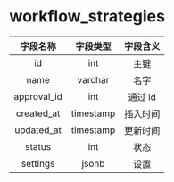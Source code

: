 # workflow_strategies

| 字段名称 | 字段类型 | 字段含义 |
| :-----: | :-----: | :-----: 
| id | int | 主键 |
| name | varchar | 名字  |
| approval_id | int | 通过 id |
| created_at | timestamp | 插入时间 |
| updated_at | timestamp | 更新时间 |
| status | int | 状态 |
| settings | jsonb | 设置 |

